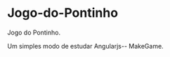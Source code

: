 Jogo-do-Pontinho
================

Jogo do Pontinho.


Um simples modo de estudar Angularjs--  MakeGame.

